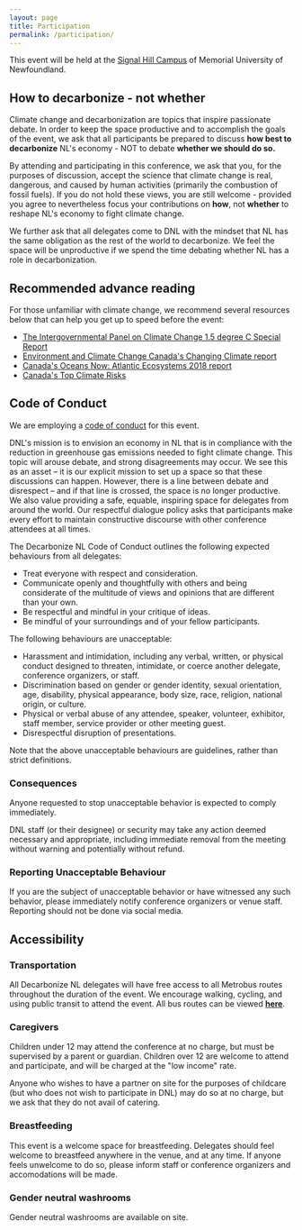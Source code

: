 ```yaml
---
layout: page
title: Participation
permalink: /participation/
---
```


This event will be held at the [Signal Hill Campus](https://www.mun.ca/signalhill/) of Memorial University of Newfoundland. 

## How to decarbonize - not whether

Climate change and decarbonization are topics that inspire passionate debate. In order to keep the space productive and to accomplish the goals of the event, we ask that all participants be prepared to discuss **how best to decarbonize** NL's economy - NOT to debate **whether we should do so.** 

By attending and participating in this conference, we ask that you, for the purposes of discussion, accept the science that climate change is real, dangerous, and caused by human activities (primarily the combustion of fossil fuels). If you do not hold these views, you are still welcome - provided you agree to nevertheless focus your contributions on **how**, not **whether** to reshape NL's economy to fight climate change.

We further ask that all delegates come to DNL with the mindset that NL has the same obligation as the rest of the world to decarbonize. We feel the space will be unproductive if we spend the time debating whether NL has a role in decarbonization.

## Recommended advance reading

For those unfamiliar with climate change, we recommend several resources below that can help you get up to speed before the event:

* [The Intergovernmental Panel on Climate Change 1.5 degree C Special Report](https://www.ipcc.ch/sr15/) 
* [Environment and Climate Change Canada's Changing Climate report](https://www.nrcan.gc.ca/sites/www.nrcan.gc.ca/files/energy/Climate-change/pdf/CCCR_FULLREPORT-EN-FINAL.pdf)
* [Canada's Oceans Now: Atlantic Ecosystems 2018 report](http://dfo-mpo.gc.ca/oceans/publications/soto-rceo/2018/atlantic-ecosystems-ecosystemes-atlantiques/index-eng.html)
* [Canada's Top Climate Risks](https://cca-reports.ca/reports/prioritizing-climate-change-risks/)

## Code of Conduct

We are employing a [code of conduct](https://www.frontiersin.org/articles/10.3389/fmars.2016.00103/full) for this event. 

DNL's mission is to envision an economy in NL that is in compliance with the reduction in greenhouse gas emissions needed to fight climate change. This topic will arouse debate, and strong disagreements may occur. We see this as an asset – it is our explicit mission to set up a space so that these discussions can happen. However, there is a line between debate and disrespect – and if that line is crossed, the space is no longer productive. We also value providing a safe, equable, inspiring space for delegates from around the world.  Our respectful dialogue policy asks that participants make every effort to maintain constructive discourse with other conference attendees at all times.

The Decarbonize NL Code of Conduct outlines the following expected behaviours from all delegates: 

* Treat everyone with respect and consideration.
* Communicate openly and thoughtfully with others and being considerate of the multitude of views and opinions that are different than your own.
* Be respectful and mindful in your critique of ideas.
* Be mindful of your surroundings and of your fellow participants.

The following behaviours are unacceptable: 
* Harassment and intimidation, including any verbal, written, or physical conduct designed to threaten, intimidate, or coerce another delegate, conference organizers, or staff.
* Discrimination based on gender or gender identity, sexual orientation, age, disability, physical appearance, body size, race, religion, national origin, or culture.
* Physical or verbal abuse of any attendee, speaker, volunteer, exhibitor, staff member, service provider or other meeting guest.
* Disrespectful disruption of presentations.

Note that the above unacceptable behaviours are guidelines, rather than strict definitions. 

### Consequences

Anyone requested to stop unacceptable behavior is expected to comply immediately. 

DNL staff (or their designee) or security may take any action deemed necessary and appropriate, including immediate removal from the meeting without warning and potentially without refund.

### Reporting Unacceptable Behaviour

If you are the subject of unacceptable behavior or have witnessed any such behavior, please immediately notify conference organizers or venue staff. Reporting should not be done via social media.

## Accessibility

### Transportation

All Decarbonize NL delegates will have free access to all Metrobus routes throughout the duration of the event. We encourage walking, cycling, and using public transit to attend the event. All bus routes can be viewed [**here**](https://www.metrobus.com/html-default/system_map.asp).

### Caregivers

Children under 12 may attend the conference at no charge, but must be supervised by a parent or guardian. Children over 12 are welcome to attend and participate, and will be charged at the "low income" rate. 

Anyone who wishes to have a partner on site for the purposes of childcare (but who does not wish to participate in DNL) may do so at no charge, but we ask that they do not avail of catering. 

### Breastfeeding

This event is a welcome space for breastfeeding. Delegates should feel welcome to breastfeed anywhere in the venue, and at any time. If anyone feels unwelcome to do so, please inform staff or conference organizers and accomodations will be made.

### Gender neutral washrooms

Gender neutral washrooms are available on site.
